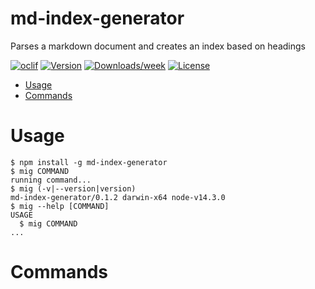 md-index-generator
========================

Parses a markdown document and creates an index based on headings

[![oclif](https://img.shields.io/badge/cli-oclif-brightgreen.svg)](https://oclif.io)
[![Version](https://img.shields.io/npm/v/markdown-index-generator.svg)](https://npmjs.org/package/md-index-generator)
[![Downloads/week](https://img.shields.io/npm/dw/markdown-index-generator.svg)](https://npmjs.org/package/md-index-generator)
[![License](https://img.shields.io/npm/l/markdown-index-generator.svg)](https://github.com/experimental/markdown-index-generator/blob/master/package.json)

<!-- toc -->
* [Usage](#usage)
* [Commands](#commands)
<!-- tocstop -->
# Usage
<!-- usage -->
```sh-session
$ npm install -g md-index-generator
$ mig COMMAND
running command...
$ mig (-v|--version|version)
md-index-generator/0.1.2 darwin-x64 node-v14.3.0
$ mig --help [COMMAND]
USAGE
  $ mig COMMAND
...
```
<!-- usagestop -->
# Commands
<!-- commands -->

<!-- commandsstop -->

